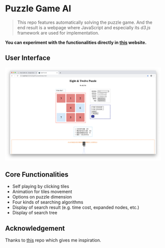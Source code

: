 # Puzzle Game AI

> This repo features automatically solving the puzzle game. 
> And the end result is a webpage where JavaScript and especially its *d3.js* framework are
> used for implementation. 

**You can experiment with the functionalities directly in [this](universefly.github.io/EightPuzzleJS) website.**

## User Interface

![](Assets/webpage.png)

## Core Functionalities

- Self playing by clicking tiles
- Animation for tiles movement
- Options on puzzle dimension
- Four kinds of searching algorithms
- Display of search result (e.g. time cost, expanded nodes, etc.)
- Display of search tree

## Acknowledgement

Thanks to [this](https://github.com/ljkojbk/EightDigitPuzzle) repo which gives me inspiration.
